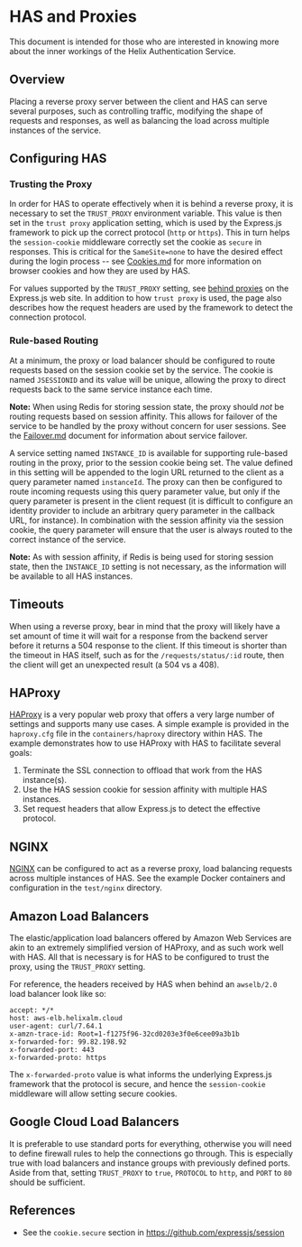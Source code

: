 # HAS and Proxies

This document is intended for those who are interested in knowing more about the inner workings of the Helix Authentication Service.

## Overview

Placing a reverse proxy server between the client and HAS can serve several purposes, such as controlling traffic, modifying the shape of requests and responses, as well as balancing the load across multiple instances of the service.

## Configuring HAS

### Trusting the Proxy

In order for HAS to operate effectively when it is behind a reverse proxy, it is necessary to set the `TRUST_PROXY` environment variable. This value is then set in the `trust proxy` application setting, which is used by the Express.js framework to pick up the correct protocol (`http` or `https`). This in turn helps the `session-cookie` middleware correctly set the cookie as `secure` in responses. This is critical for the `SameSite=none` to have the desired effect during the login process -- see [Cookies.md](./Cookies.md) for more information on browser cookies and how they are used by HAS.

For values supported by the `TRUST_PROXY` setting, see [behind proxies](http://expressjs.com/en/guide/behind-proxies.html) on the Express.js web site. In addition to how `trust proxy` is used, the page also describes how the request headers are used by the framework to detect the connection protocol.

### Rule-based Routing

At a minimum, the proxy or load balancer should be configured to route requests
based on the session cookie set by the service. The cookie is named `JSESSIONID`
and its value will be unique, allowing the proxy to direct requests back to the
same service instance each time.

**Note:** When using Redis for storing session state, the proxy should _not_ be
routing requests based on session affinity. This allows for failover of the
service to be handled by the proxy without concern for user sessions. See the
[Failover.md](./Failover.md) document for information about service failover.

A service setting named `INSTANCE_ID` is available for supporting rule-based
routing in the proxy, prior to the session cookie being set. The value defined
in this setting will be appended to the login URL returned to the client as a
query parameter named `instanceId`. The proxy can then be configured to route
incoming requests using this query parameter value, but only if the query
parameter is present in the client request (it is difficult to configure an
identity provider to include an arbitrary query parameter in the callback URL,
for instance). In combination with the session affinity via the session cookie,
the query parameter will ensure that the user is always routed to the correct
instance of the service.

**Note:** As with session affinity, if Redis is being used for storing session
state, then the `INSTANCE_ID` setting is not necessary, as the information will
be available to all HAS instances.

## Timeouts

When using a reverse proxy, bear in mind that the proxy will likely have a set amount of time it will wait for a response from the backend server before it returns a 504 response to the client. If this timeout is shorter than the timeout in HAS itself, such as for the `/requests/status/:id` route, then the client will get an unexpected result (a 504 vs a 408).

## HAProxy

[HAProxy](http://www.haproxy.org) is a very popular web proxy that offers a very large number of settings and supports many use cases. A simple example is provided in the `haproxy.cfg` file in the `containers/haproxy` directory within HAS. The example demonstrates how to use HAProxy with HAS to facilitate several goals:

1. Terminate the SSL connection to offload that work from the HAS instance(s).
1. Use the HAS session cookie for session affinity with multiple HAS instances.
1. Set request headers that allow Express.js to detect the effective protocol.

## NGINX

[NGINX](https://www.nginx.com) can be configured to act as a reverse proxy, load balancing requests across multiple instances of HAS. See the example Docker containers and configuration in the `test/nginx` directory.

## Amazon Load Balancers

The elastic/application load balancers offered by Amazon Web Services are akin to an extremely simplified version of HAProxy, and as such work well with HAS. All that is necessary is for HAS to be configured to trust the proxy, using the `TRUST_PROXY` setting.

For reference, the headers received by HAS when behind an `awselb/2.0` load balancer look like so:

```
accept: */*
host: aws-elb.helixalm.cloud
user-agent: curl/7.64.1
x-amzn-trace-id: Root=1-f1275f96-32cd0203e3f0e6cee09a3b1b
x-forwarded-for: 99.82.198.92
x-forwarded-port: 443
x-forwarded-proto: https
```

The `x-forwarded-proto` value is what informs the underlying Express.js framework that the protocol is secure, and hence the `session-cookie` middleware will allow setting secure cookies.

## Google Cloud Load Balancers

It is preferable to use standard ports for everything, otherwise you will need
to define firewall rules to help the connections go through. This is especially
true with load balancers and instance groups with previously defined ports.
Aside from that, setting `TRUST_PROXY` to `true`, `PROTOCOL` to `http`, and
`PORT` to `80` should be sufficient.

## References

* See the `cookie.secure` section in https://github.com/expressjs/session
